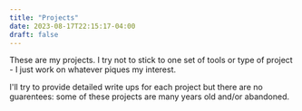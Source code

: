 ```yaml
---
title: "Projects"
date: 2023-08-17T22:15:17-04:00
draft: false
---
```


These are my projects. I try not to stick to one set of tools or type of project - I just work on whatever piques my interest.

I'll try to provide detailed write ups for each project but there are no guarentees: some of these projects are many years old and/or abandoned.